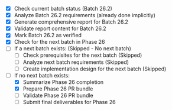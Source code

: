 - [x] Check current batch status (Batch 26.2)
- [x] Analyze Batch 26.2 requirements (already done implicitly)
- [x] Generate comprehensive report for Batch 26.2
- [x] Validate report content for Batch 26.2
- [x] Mark Batch 26.2 as verified
- [x] Check for the next batch in Phase 26
- [ ] If a next batch exists: (Skipped - No next batch)
    - [ ] Check prerequisites for the next batch (Skipped)
    - [ ] Analyze next batch requirements (Skipped)
    - [ ] Create implementation design for the next batch (Skipped)
- [ ] If no next batch exists:
    - [x] Summarize Phase 26 completion
    - [x] Prepare Phase 26 PR bundle
    - [ ] Validate Phase 26 PR bundle
    - [ ] Submit final deliverables for Phase 26
